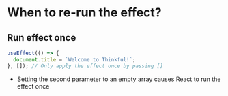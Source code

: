 # When to re-run the effect?

## Run effect once

```js
useEffect(() => {
  document.title = `Welcome to Thinkful!`;
}, []); // Only apply the effect once by passing []
```

* Setting the second parameter to an empty array causes React to run the effect once